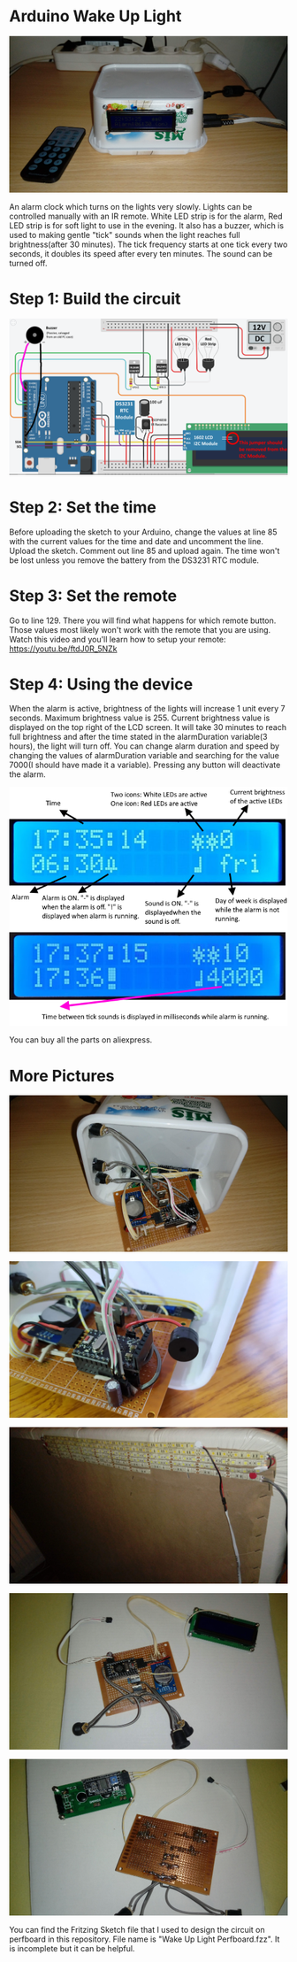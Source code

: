 # Arduino Wake Up Light

![](box-outside.jpg)

An alarm clock which turns on the lights very slowly. Lights can be controlled manually with an IR remote. White LED strip is for the alarm, Red LED strip is for soft light to use in the evening. It also has a buzzer, which is used to making gentle "tick" sounds when the light reaches full brightness(after 30 minutes). The tick frequency starts at one tick every two seconds, it doubles its speed after every ten minutes. The sound can be turned off.

# Step 1: Build the circuit

![](wiring-diagram-buzzer.png)

# Step 2: Set the time

Before uploading the sketch to your Arduino, change the values at line 85 with the current values for the time and date and uncomment the line. Upload the sketch. Comment out line 85 and upload again. The time won't be lost unless you remove the battery from the DS3231 RTC module.

# Step 3: Set the remote

Go to line 129. There you will find what happens for which remote button. Those values most likely won't work with the remote that you are using. Watch this video and you'll learn how to setup your remote: https://youtu.be/ftdJ0R_5NZk

# Step 4: Using the device

When the alarm is active, brightness of the lights will increase 1 unit every 7 seconds. Maximum brightness value is 255. Current brightness value is displayed on the top right of the LCD screen. It will take 30 minutes to reach full brightness and after the time stated in the alarmDuration variable(3 hours), the light will turn off. You can change alarm duration and speed by changing the values of alarmDuration variable and searching for the value 7000(I should have made it a variable). Pressing any button will deactivate the alarm.

![](display-items.png)

You can buy all the parts on aliexpress.

# More Pictures

![](box-inside.jpg)

![](circuit-with-buzzer.jpg)

![](leds.jpg)

![](perfboard-front.jpg)

![](perfboard-back.jpg)

You can find the Fritzing Sketch file that I used to design the circuit on perfboard in this repository. File name is "Wake Up Light Perfboard.fzz". It is incomplete but it can be helpful. 
